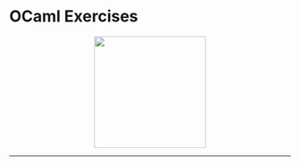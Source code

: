 <!-- markdownlint-disable MD032 MD033-->
# **OCaml Exercises**

<p align="center">
    <img src="https://github.com/gabsalvo/Ocaml/assets/72619479/fbb88de0-4d79-4108-953f-0bd78935e95a" width="200">
</p>

---
